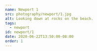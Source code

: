 ```yaml
---
name: Newport 1 
src: photography/newport/1.jpg
alt: Looking down at rocks on the beach.
tags: 
  - newport
id: newport/1
date: 2020-06-22T13:50:00-08:00
order: 1
---
```

